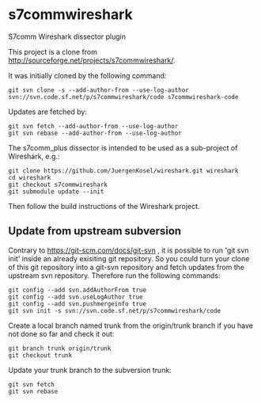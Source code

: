 # s7commwireshark
S7comm Wireshark dissector plugin

This project is a clone from ​http://sourceforge.net/projects/s7commwireshark/.

It was initially cloned by the following command:

    git svn clone -s --add-author-from --use-log-author ​svn://svn.code.sf.net/p/s7commwireshark/code s7commwireshark-code 


Updates are fetched by:

    git svn fetch --add-author-from --use-log-author 
    git svn rebase --add-author-from --use-log-author

The s7comm_plus dissector is intended to be used as a sub-project of Wireshark, e.g.:

    git clone https://github.com/JuergenKosel/wireshark.git wireshark
    cd wireshark
    git checkout s7commwireshark
    git submodule update --init

Then follow the build instructions of the Wireshark project.

## Update from upstream subversion

Contrary to https://git-scm.com/docs/git-svn , it is possible to run 'git svn init' inside an already exisiting git repository. So you could turn your clone of this git repository into a git-svn repository and fetch updates from the upstream svn repository. Therefore run the following commands:

    git config --add svn.addAuthorFrom true
    git config --add svn.useLogAuthor true
    git config --add svn.pushmergeinfo true
    git svn init -s ​svn://svn.code.sf.net/p/s7commwireshark/code

Create a local branch named trunk from the origin/trunk branch if you have not done so far and check it out:

    git branch trunk origin/trunk
    git checkout trunk

Update your trunk branch to the subversion trunk:

    git svn fetch
    git svn rebase
